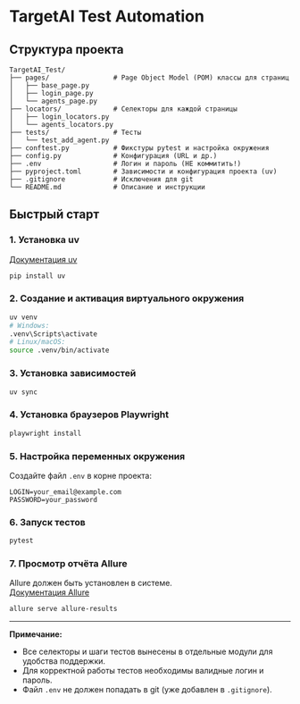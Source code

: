# TargetAI Test Automation

## Структура проекта

```
TargetAI_Test/
├── pages/                # Page Object Model (POM) классы для страниц
│   ├── base_page.py
│   ├── login_page.py
│   └── agents_page.py
├── locators/             # Селекторы для каждой страницы
│   ├── login_locators.py
│   └── agents_locators.py
├── tests/                # Тесты
│   └── test_add_agent.py
├── conftest.py           # Фикстуры pytest и настройка окружения
├── config.py             # Конфигурация (URL и др.)
├── .env                  # Логин и пароль (НЕ коммитить!)
├── pyproject.toml        # Зависимости и конфигурация проекта (uv)
├── .gitignore            # Исключения для git
└── README.md             # Описание и инструкции
```

## Быстрый старт

### 1. Установка uv
[Документация uv](https://github.com/astral-sh/uv)

```sh
pip install uv
```

### 2. Создание и активация виртуального окружения

```sh
uv venv
# Windows:
.venv\Scripts\activate
# Linux/macOS:
source .venv/bin/activate
```

### 3. Установка зависимостей

```sh
uv sync
```

### 4. Установка браузеров Playwright

```sh
playwright install
```

### 5. Настройка переменных окружения

Создайте файл `.env` в корне проекта:
```
LOGIN=your_email@example.com
PASSWORD=your_password
```

### 6. Запуск тестов

```sh
pytest
```

### 7. Просмотр отчёта Allure

Allure должен быть установлен в системе.  
[Документация Allure](https://allurereport.org/docs/)
```sh
allure serve allure-results
```

---

**Примечание:**
- Все селекторы и шаги тестов вынесены в отдельные модули для удобства поддержки.
- Для корректной работы тестов необходимы валидные логин и пароль.
- Файл `.env` не должен попадать в git (уже добавлен в `.gitignore`). 

